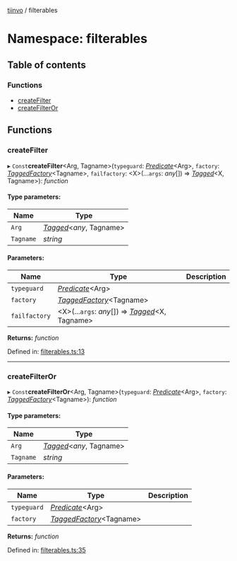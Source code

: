 [tiinvo](../README.md) / filterables

# Namespace: filterables

## Table of contents

### Functions

- [createFilter](filterables.md#createfilter)
- [createFilterOr](filterables.md#createfilteror)

## Functions

### createFilter

▸ `Const`**createFilter**<Arg, Tagname\>(`typeguard`: [*Predicate*](predicate.md#predicate)<Arg\>, `factory`: [*TaggedFactory*](../README.md#taggedfactory)<Tagname\>, `failfactory`: <X\>(...`args`: *any*[]) => [*Tagged*](../README.md#tagged)<X, Tagname\>): *function*

#### Type parameters:

Name | Type |
------ | ------ |
`Arg` | [*Tagged*](../README.md#tagged)<*any*, Tagname\> |
`Tagname` | *string* |

#### Parameters:

Name | Type | Description |
------ | ------ | ------ |
`typeguard` | [*Predicate*](predicate.md#predicate)<Arg\> |  |
`factory` | [*TaggedFactory*](../README.md#taggedfactory)<Tagname\> |  |
`failfactory` | <X\>(...`args`: *any*[]) => [*Tagged*](../README.md#tagged)<X, Tagname\> |     |

**Returns:** *function*

Defined in: [filterables.ts:13](https://github.com/OctoD/tiinvo/blob/2b2bd76/src/filterables.ts#L13)

___

### createFilterOr

▸ `Const`**createFilterOr**<Arg, Tagname\>(`typeguard`: [*Predicate*](predicate.md#predicate)<Arg\>, `factory`: [*TaggedFactory*](../README.md#taggedfactory)<Tagname\>): *function*

#### Type parameters:

Name | Type |
------ | ------ |
`Arg` | [*Tagged*](../README.md#tagged)<*any*, Tagname\> |
`Tagname` | *string* |

#### Parameters:

Name | Type | Description |
------ | ------ | ------ |
`typeguard` | [*Predicate*](predicate.md#predicate)<Arg\> |  |
`factory` | [*TaggedFactory*](../README.md#taggedfactory)<Tagname\> |     |

**Returns:** *function*

Defined in: [filterables.ts:35](https://github.com/OctoD/tiinvo/blob/2b2bd76/src/filterables.ts#L35)
